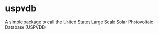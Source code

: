 # uspvdb
A simple package to call the United States Large Scale Solar Photovoltaic Database (USPVDB)
